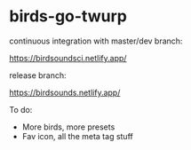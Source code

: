 # birds-go-twurp

continuous integration with master/dev branch:

https://birdsoundsci.netlify.app/

release branch:

https://birdsounds.netlify.app/

To do:

* More birds, more presets  
* Fav icon, all the meta tag stuff
